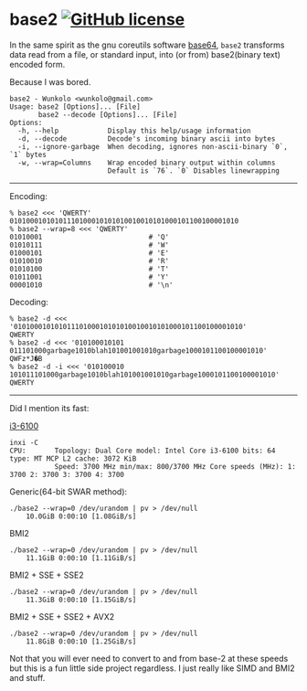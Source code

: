 # base2 [![GitHub license](https://img.shields.io/badge/license-MIT-blue.svg)](LICENSE)

In the same spirit as the gnu coreutils software [base64](https://www.gnu.org/software/coreutils/manual/html_node/base64-invocation.html), `base2` transforms data read from a file, or standard input, into (or from) base2(binary text) encoded form.

Because I was bored.

```
base2 - Wunkolo <wunkolo@gmail.com>
Usage: base2 [Options]... [File]
       base2 --decode [Options]... [File]
Options:
  -h, --help            Display this help/usage information
  -d, --decode          Decode's incoming binary ascii into bytes
  -i, --ignore-garbage  When decoding, ignores non-ascii-binary `0`, `1` bytes
  -w, --wrap=Columns    Wrap encoded binary output within columns
                        Default is `76`. `0` Disables linewrapping
```
---
Encoding:
```
% base2 <<< 'QWERTY'
01010001010101110100010101010010010101000101100100001010
% base2 --wrap=8 <<< 'QWERTY'
01010001                          # 'Q'
01010111                          # 'W'
01000101                          # 'E'
01010010                          # 'R'
01010100                          # 'T'
01011001                          # 'Y'
00001010                          # '\n'
```
Decoding:
```
% base2 -d <<< '01010001010101110100010101010010010101000101100100001010'
QWERTY
% base2 -d <<< '010100010101
011101000garbage1010blah101001001010garbage1000101100100001010'
QWFz*J�B
% base2 -d -i <<< '010100010
101011101000garbage1010blah101001001010garbage1000101100100001010'
QWERTY
```

---

Did I mention its fast:


[i3-6100](https://en.wikichip.org/wiki/intel/core_i3/i3-6100)

```
inxi -C
CPU:       Topology: Dual Core model: Intel Core i3-6100 bits: 64 type: MT MCP L2 cache: 3072 KiB 
           Speed: 3700 MHz min/max: 800/3700 MHz Core speeds (MHz): 1: 3700 2: 3700 3: 3700 4: 3700 
```

Generic(64-bit SWAR method):
```
./base2 --wrap=0 /dev/urandom | pv > /dev/null
	10.0GiB 0:00:10 [1.08GiB/s]
```

BMI2
```
./base2 --wrap=0 /dev/urandom | pv > /dev/null
	11.1GiB 0:00:10 [1.11GiB/s]
```

BMI2 + SSE + SSE2
```
./base2 --wrap=0 /dev/urandom | pv > /dev/null
	11.3GiB 0:00:10 [1.15GiB/s]
```

BMI2 + SSE + SSE2 + AVX2
```
./base2 --wrap=0 /dev/urandom | pv > /dev/null
	11.8GiB 0:00:10 [1.25GiB/s] 
```

Not that you will ever need to convert to and from base-2 at these speeds but this is a fun little side project regardless. I just really like SIMD and BMI2 and stuff.
